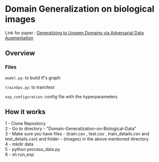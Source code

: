 # Domain Generalization on biological images 
Link for paper : [Generalizing to Unseen Domains via Adversarial Data Augmentation](https://arxiv.org/abs/1805.12018)

## Overview

### Files

``model.py``: to build tf's graph

``trainOps.py``: to train/test

``exp_configuration``: config file with the hyperparameters

## How it works

1 - Clone Repository
<br>2 - Go to directory - "Domain-Generalization-on-Biological-Data"
<br>3 - Make sure you have files - (train.csv , test.csv , train_details.csv and test_details.csv) and folder - (images) in the above mentioned directory.
<br>4 - mkdir data
<br>5 - python process_data.py
<br>6 - sh run_exp
